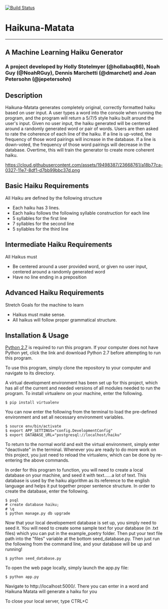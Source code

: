 [![Build Status](https://travis-ci.org/hollabaq86/haikuna-matata.svg?branch=master)](https://travis-ci.org/hollabaq86/haikuna-matata)

# Haikuna-Matata
---
## A Machine Learning Haiku Generator

### A project developed by Holly Stotelmyer (@hollabaq86), Noah Guy (@NoahRGuy), Dennis Marchetti (@dmarchet) and Joan Petersohn (@jepetersohn)


## Description

Haikuna-Matata generates completely original, correctly formatted haiku based on user input. A user types a word into the console when running the program, and the program will return a 5/7/5 style haiku built around the user's input. Given no user input, the haiku generated will be centered around a randomly generated word or pair of words. Users are then asked to rate the coherence of each line of the haiku. If a line is up-voted, the frequency of those word pairings will increase in the database. If a line is down-voted, the frequency of those word pairings will decrease in the database. Overtime, this will train the generator to create more coherent haiku.

https://cloud.githubusercontent.com/assets/19498387/23668761/a18b77ca-0327-11e7-8df1-d7bb99bbc37d.png

Basic Haiku Requirements
---
All Haiku are defined by the following structure
* Each haiku has 3 lines.
* Each haiku follows the following syllable construction for each line
* 5 syllables for the first line
* 7 syllables for the second line
* 5 syllables for the third line

Intermediate Haiku Requirements
---
All Haikus must
* Be centered around a user provided word, or given no user input, centered around a randomly generated word
* Have no line ending in a preposition

Advanced Haiku Requirements
---
Stretch Goals for the machine to learn
* Haikus must make sense.
* All haikus will follow proper grammatical structure.

## Installation & Usage

[Python 2.7](https://www.python.org/downloads/) is required to run this program. If your computer does not have Python yet, click the link and download Python 2.7 before attempting to run this program.

To use this program, simply clone the repository to your computer and navigate to its directory.

A virtual development environment has been set up for this project, which has all of the current and needed versions of all modules needed to run the program.  To install virtualenv on your machine, enter the following.

```
$ pip install virtualenv
```

You can now enter the following from the terminal to load the pre-defined environment and set all necessary environment variables.

```
$ source env/bin/activate
$ export APP_SETTINGS="config.DevelopmentConfig"
$ export DATABASE_URL="postgresql://localhost/haiku"
```

To return to the normal world and exit the virtual environment, simply enter "deactivate" in the terminal.  Whenever you are ready to do more work on this project, you just need to reload the virtualenv, which can be done by re-entering the above commands.

In order for this program to function, you will need to create a local database on your machine, and seed it with text......a lot of text.  This database is used by the haiku algorithm as its reference to the english language and helps it put together proper sentence structure.  In order to create the database, enter the following.

```
$ psql
# create database haiku;
# \q
$ python manage.py db upgrade
```

Now that your local developement database is set up, you simply need to seed it.  You will need to create some sample text for your database (in .txt files) which you can put in the example_poetry folder.  Then put your text file path into the "files" variable at the bottom seed_database.py.  Then just run the following from the command line, and your database will be up and running!

```
$ python seed_database.py
```

To open the web page locally, simply launch the app.py file:

```
$ python app.py
```

Navigate to http://localhost:5000/.  There you can enter in a word and Haikuna Matata will generate a haiku for you

To close your local server, type CTRL+C

